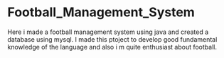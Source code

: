 # Football_Management_System
Here i made a football management system using java and created a database using mysql.
I made this ptoject to develop good fundamental knowledge of the language and also i m quite enthusiast about football. 
